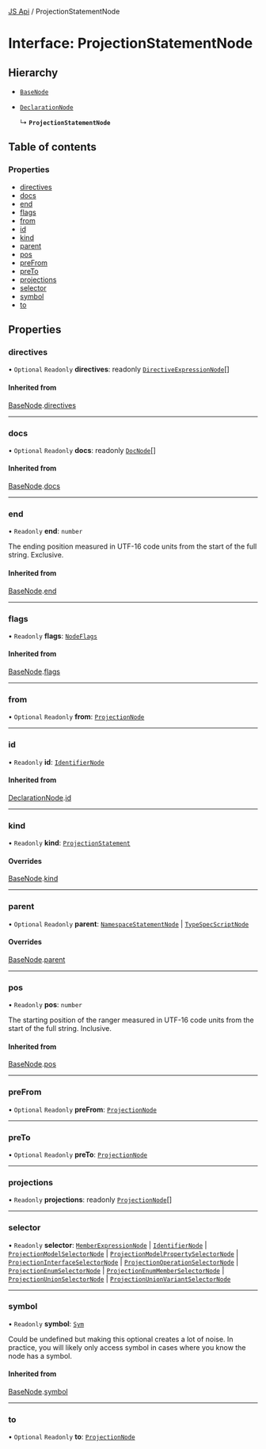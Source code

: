 [JS Api](../index.md) / ProjectionStatementNode

# Interface: ProjectionStatementNode

## Hierarchy

- [`BaseNode`](BaseNode.md)

- [`DeclarationNode`](DeclarationNode.md)

  ↳ **`ProjectionStatementNode`**

## Table of contents

### Properties

- [directives](ProjectionStatementNode.md#directives)
- [docs](ProjectionStatementNode.md#docs)
- [end](ProjectionStatementNode.md#end)
- [flags](ProjectionStatementNode.md#flags)
- [from](ProjectionStatementNode.md#from)
- [id](ProjectionStatementNode.md#id)
- [kind](ProjectionStatementNode.md#kind)
- [parent](ProjectionStatementNode.md#parent)
- [pos](ProjectionStatementNode.md#pos)
- [preFrom](ProjectionStatementNode.md#prefrom)
- [preTo](ProjectionStatementNode.md#preto)
- [projections](ProjectionStatementNode.md#projections)
- [selector](ProjectionStatementNode.md#selector)
- [symbol](ProjectionStatementNode.md#symbol)
- [to](ProjectionStatementNode.md#to)

## Properties

### directives

• `Optional` `Readonly` **directives**: readonly [`DirectiveExpressionNode`](DirectiveExpressionNode.md)[]

#### Inherited from

[BaseNode](BaseNode.md).[directives](BaseNode.md#directives)

___

### docs

• `Optional` `Readonly` **docs**: readonly [`DocNode`](DocNode.md)[]

#### Inherited from

[BaseNode](BaseNode.md).[docs](BaseNode.md#docs)

___

### end

• `Readonly` **end**: `number`

The ending position measured in UTF-16 code units from the start of the
full string. Exclusive.

#### Inherited from

[BaseNode](BaseNode.md).[end](BaseNode.md#end)

___

### flags

• `Readonly` **flags**: [`NodeFlags`](../enums/NodeFlags.md)

#### Inherited from

[BaseNode](BaseNode.md).[flags](BaseNode.md#flags)

___

### from

• `Optional` `Readonly` **from**: [`ProjectionNode`](ProjectionNode.md)

___

### id

• `Readonly` **id**: [`IdentifierNode`](IdentifierNode.md)

#### Inherited from

[DeclarationNode](DeclarationNode.md).[id](DeclarationNode.md#id)

___

### kind

• `Readonly` **kind**: [`ProjectionStatement`](../enums/SyntaxKind.md#projectionstatement)

#### Overrides

[BaseNode](BaseNode.md).[kind](BaseNode.md#kind)

___

### parent

• `Optional` `Readonly` **parent**: [`NamespaceStatementNode`](NamespaceStatementNode.md) \| [`TypeSpecScriptNode`](TypeSpecScriptNode.md)

#### Overrides

[BaseNode](BaseNode.md).[parent](BaseNode.md#parent)

___

### pos

• `Readonly` **pos**: `number`

The starting position of the ranger measured in UTF-16 code units from the
start of the full string. Inclusive.

#### Inherited from

[BaseNode](BaseNode.md).[pos](BaseNode.md#pos)

___

### preFrom

• `Optional` `Readonly` **preFrom**: [`ProjectionNode`](ProjectionNode.md)

___

### preTo

• `Optional` `Readonly` **preTo**: [`ProjectionNode`](ProjectionNode.md)

___

### projections

• `Readonly` **projections**: readonly [`ProjectionNode`](ProjectionNode.md)[]

___

### selector

• `Readonly` **selector**: [`MemberExpressionNode`](MemberExpressionNode.md) \| [`IdentifierNode`](IdentifierNode.md) \| [`ProjectionModelSelectorNode`](ProjectionModelSelectorNode.md) \| [`ProjectionModelPropertySelectorNode`](ProjectionModelPropertySelectorNode.md) \| [`ProjectionInterfaceSelectorNode`](ProjectionInterfaceSelectorNode.md) \| [`ProjectionOperationSelectorNode`](ProjectionOperationSelectorNode.md) \| [`ProjectionEnumSelectorNode`](ProjectionEnumSelectorNode.md) \| [`ProjectionEnumMemberSelectorNode`](ProjectionEnumMemberSelectorNode.md) \| [`ProjectionUnionSelectorNode`](ProjectionUnionSelectorNode.md) \| [`ProjectionUnionVariantSelectorNode`](ProjectionUnionVariantSelectorNode.md)

___

### symbol

• `Readonly` **symbol**: [`Sym`](Sym.md)

Could be undefined but making this optional creates a lot of noise. In practice,
you will likely only access symbol in cases where you know the node has a symbol.

#### Inherited from

[BaseNode](BaseNode.md).[symbol](BaseNode.md#symbol)

___

### to

• `Optional` `Readonly` **to**: [`ProjectionNode`](ProjectionNode.md)
